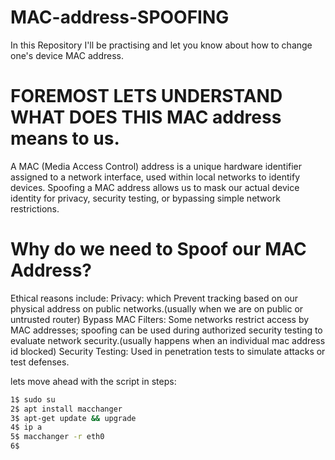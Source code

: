 # MAC-address-SPOOFING
In this Repository I'll be practising and let you know about how to change one's device MAC address.

#  FOREMOST LETS UNDERSTAND WHAT DOES THIS MAC address means to us.
A MAC (Media Access Control) address is a unique hardware identifier assigned to a network interface, used within local networks to identify devices. 
Spoofing a MAC address allows us to mask our actual device identity for privacy, security testing, or bypassing simple network restrictions.


# Why do we need to Spoof our MAC Address?
Ethical reasons include:
Privacy: which Prevent tracking based on our physical address on public networks.(usually when we are on public or untrusted router)
Bypass MAC Filters: Some networks restrict access by MAC addresses; spoofing can be used during authorized security testing to evaluate network security.(usually happens when an individual mac address id blocked)
Security Testing: Used in penetration tests to simulate attacks or test defenses.

lets move ahead with the script in steps:
```bash
1$ sudo su
2$ apt install macchanger
3$ apt-get update && upgrade
4$ ip a
5$ macchanger -r eth0
6$ 
```
